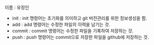 이름 : 유정인
- init : init 명령어는 초기화를 의미하고 git 버전관리를 위한 정보생성을 함.
- add : add 명령어는 수정한 파일의 이력을 남기는 것.
- commit : commit 명령어는 수정한 파일을 기록하여 저장하는 것.
- push : push 명령어는 commit으로 저장한 파일을 github에 저장하는 것.
